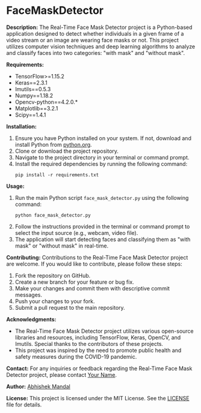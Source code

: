 # FaceMaskDetector

**Description:**
The Real-Time Face Mask Detector project is a Python-based application designed to detect whether individuals in a given frame of a video stream or an image are wearing face masks or not. This project utilizes computer vision techniques and deep learning algorithms to analyze and classify faces into two categories: "with mask" and "without mask".

**Requirements:**
- TensorFlow>=1.15.2
- Keras==2.3.1
- Imutils==0.5.3
- Numpy==1.18.2
- Opencv-python==4.2.0.*
- Matplotlib==3.2.1
- Scipy==1.4.1

**Installation:**
1. Ensure you have Python installed on your system. If not, download and install Python from [python.org](https://www.python.org/).
2. Clone or download the project repository.
3. Navigate to the project directory in your terminal or command prompt.
4. Install the required dependencies by running the following command:
   ```
   pip install -r requirements.txt
   ```

**Usage:**
1. Run the main Python script `face_mask_detector.py` using the following command:
   ```
   python face_mask_detector.py
   ```
2. Follow the instructions provided in the terminal or command prompt to select the input source (e.g., webcam, video file).
3. The application will start detecting faces and classifying them as "with mask" or "without mask" in real-time.

**Contributing:**
Contributions to the Real-Time Face Mask Detector project are welcome. If you would like to contribute, please follow these steps:
1. Fork the repository on GitHub.
2. Create a new branch for your feature or bug fix.
3. Make your changes and commit them with descriptive commit messages.
4. Push your changes to your fork.
5. Submit a pull request to the main repository.


**Acknowledgments:**
- The Real-Time Face Mask Detector project utilizes various open-source libraries and resources, including TensorFlow, Keras, OpenCV, and Imutils. Special thanks to the contributors of these projects.
- This project was inspired by the need to promote public health and safety measures during the COVID-19 pandemic.

**Contact:**
For any inquiries or feedback regarding the Real-Time Face Mask Detector project, please contact [Your Name](mailto:abhishek.mandal.9999@gmail.com).

**Author:**
[Abhishek Mandal](https://github.com/abhishekmandal11)


**License:**
This project is licensed under the MIT License. See the [LICENSE](LICENSE) file for details.
